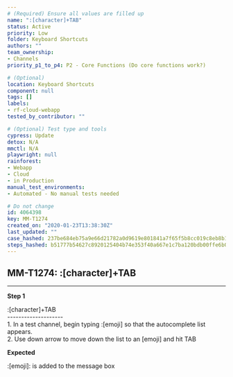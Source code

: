 ```yaml
---
# (Required) Ensure all values are filled up
name: ":[character]+TAB"
status: Active
priority: Low
folder: Keyboard Shortcuts
authors: ""
team_ownership:
- Channels
priority_p1_to_p4: P2 - Core Functions (Do core functions work?)

# (Optional)
location: Keyboard Shortcuts
component: null
tags: []
labels:
- rf-cloud-webapp
tested_by_contributor: ""

# (Optional) Test type and tools
cypress: Update
detox: N/A
mmctl: N/A
playwright: null
rainforest:
- Webapp
- Cloud
- in Production
manual_test_environments:
- Automated - No manual tests needed

# Do not change
id: 4064398
key: MM-T1274
created_on: "2020-01-23T13:38:30Z"
last_updated: ""
case_hashed: 237be684eb75a9e66d21782a0d9619e801841a7f65f5b8cc019c8eb8b1330b59a30ec1e2940814c3ac96f413da1c37f1
steps_hashed: b51777b54627c8920125404b74e353f40a667e1c7ba120bdb00ffe6b066299cf3575efa85f87abb7ba440b429ec2d715
---
```


<!-- (Auto-generated) Based on frontmatter's "key" and "name" -->

## MM-T1274: :[character]+TAB

---

**Step 1**

:\[character]+TAB\
\--------------------\
1\. In a test channel, begin typing :\[emoji] so that the autocomplete list appears.\
2\. Use down arrow to move down the list to an \[emoji] and hit TAB

**Expected**

:\[emoji]: is added to the message box
